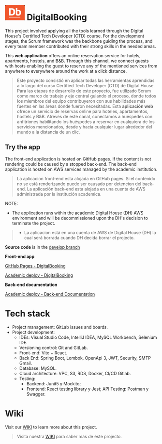 # <img src="https://github.com/JorgSierra/DigitalBooking/blob/b21791907d00586d65085946aef8260db7c00b51/src/logoDb.png"  width="65" height="50"> DigitalBooking

This project involved applying all the tools learned through the Digital House's Certified Tech Developer (CTD) course. For the development stages, the Scrum framework was the backbone guiding the process, and every team member contributed with their strong skills in the needed areas.

This **web application** offers an online reservation service for hotels, apartments, hostels, and  B&B. Through this channel, we connect guests with hosts enabling the guest to reserve any of the mentioned services from anywhere to everywhere around the work at a click distance.

>Este proyecto consistió en aplicar todas las herramientas aprendidas a lo largo del curso Certified Tech Developer (CTD) de Digital House. Para las etapas de desarrollo de este proyecto, fue utilizado Scrum como marco de trabajo y eje central guiando el proceso, donde todos los miembros del equipo contribuyeron con sus habilidades más fuertes en las áreas donde fueron necesitadas. Esta **aplicación web** ofrece un servicio de reservas online para hoteles, apartamentos, hostels y B&B. Atreves de este canal, conectamos a huéspedes con anfitriones habilitando los huéspedes a reservar en cualquiera de los servicios mencionados, desde y hacia cualquier lugar alrededor del mundo a la distancia de un clic.

## Try the app
The front-end application is hosted on GitHub pages. If the content is not rendering could be caused by a stopped back-end.
The back-end application is hosted on AWS services managed by the academic institution.
>La aplicacion front-end esta alojada en GitHub pages. Si el contenido no se está renderizando puede ser causado por detencion del back-end. La aplicación back-end esta alojada en una cuenta de AWS administrada por la institución academica.

NOTE: 
- The application runs within the academic Digital House (DH) AWS environment and will be decommissioned upon the DH's decision to terminate the project.

>- La aplicacion está en una cuenta de AWS de Digital House (DH) la cual será borrada cuando DH decida borrar el projecto.

**Source code** is in the [develop branch](https://github.com/JorgSierra/DigitalBooking/tree/develop)

**Front-end app**

[GitHub Pages - DigitalBooking](https://jorgsierra.github.io/DigitalBooking/)

[Academic deploy - DigitalBooking](http://equipo10-digitalbooking-frontend.s3-website.us-east-2.amazonaws.com/)

**Back-end documentation**

[Academic deploy - Back-end Documentation](http://3.145.94.168/docs)

# Tech stack
- Project management: GitLab issues and boards.
- Project development:
	- IDEs: Visual Studio Code, IntelliJ IDEA, MySQL Workbench, Selenium IDE.
	- Versioning control: Git and GitLab.
	- Front-end: Vite + React.
	- Back End: Spring Boot, Lombok, OpenApi 3, JWT, Security, SMTP Gmail.
	- Database: MySQL.
	- Cloud architecture: VPC, S3, RDS, Docker, CI/CD Gitlab.
	- Testing: 
		- Backend: Junit5 y Mockito; 
		- Frontend: React testing library y Jest; API Testing: Postman y Swagger.

# Wiki
Visit our [WIKI](https://github.com/JorgSierra/DigitalBooking/wiki/WIKI) to learn more about this project.
>Visita nuestra [WIKI](https://github.com/JorgSierra/DigitalBooking/wiki/WIKI) para saber mas de este projecto.
